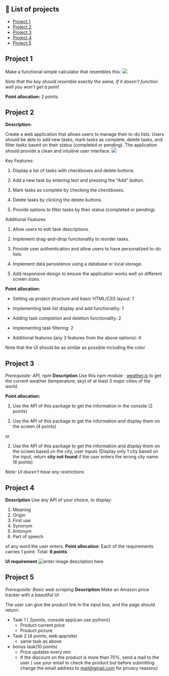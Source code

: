

## 📖 List of projects

- [Project 1](#project-1)
- [Project 2](#project-2)
- [Project 3](#project-3)
- [Project 4](#project-4)
- [Project 5](#project-5)

### <h2 id="project-1"> Project 1</h2>

Make a functional simple calculator  that resembles this:
![](https://lh3.googleusercontent.com/fbiCsY6HhC90i8Qidf_rDBDIvBYmn7wZVvLnclkMzgENOwK2j2qd7ZFRZQuni8GPJKJruIzK0sWAzmqFglwLPi12OOUExbkbcagbN15XTSU2OtlhZed8KYe4q_naeP-TfeUw442afLnPevGoSbGC4WA)

*Note that the key should resemble exactly the same, If it doesn't function well you won't get a point*

**Point allocation:**
	2 points
### <h2 id="project-2"> Project 2</h2>
**Description:**

Create a web application that allows users to manage their to-do lists. Users should be able to add new tasks, mark tasks as complete, delete tasks, and filter tasks based on their status (completed or pending). The application should provide a clean and intuitive user interface.
![](https://lh6.googleusercontent.com/XdVvpf5j2TZmsbGUjCO36orNVyWY1-KCqn57xyU3RCxW8O7BZN8wzQqNuuD-KqQ4Nu6xPWHDgDXQe5OAX2BYkYR1B6fGRZlxx8ZTNAanT_NjznqwhWlVilQMio7nBAhVk_kr9mZckQQY0kI56ulGlbQ)

Key Features:

1. Display a list of tasks with checkboxes and delete buttons.

2. Add a new task by entering text and pressing the "Add" button.

3. Mark tasks as complete by checking the checkboxes.

4. Delete tasks by clicking the delete buttons.

5. Provide options to filter tasks by their status (completed or pending).

Additional Features

1. Allow users to edit task descriptions.

2. Implement drag-and-drop functionality to reorder tasks.

3. Provide user authentication and allow users to have personalized to-do lists.

4. Implement data persistence using a database or local storage.

5. Add responsive design to ensure the application works well on different screen sizes.

  

**Point allocation:**

- Setting up project structure and basic HTML/CSS layout: 1

- Implementing task list display and add functionality: 1

- Adding task completion and deletion functionality: 2

- Implementing task filtering: 2

- Additional features (any 3 features from the above options): 4

  

Note that the UI should be as similar as possible including the color
### <h2 id="project-3"> Project 3</h2>
*Prerequisite: API, npm*
**Description**
Use this npm module : [weather.js](https://www.npmjs.com/package/weather-js) to get the current
 weather (temperature, sky) of at least 3 major cities of the world.

**Point allocation:**
1. Use the API of this package to get the information in the console (2 points)

2. Use the API of this package to get the information and display them on the screen (4 points)

or

2. Use the API of this package to get the information and display them on the screen based on the city, user inputs (Display only 1 city based on the input, return **city not found** if the user enters the wrong city name.  (6 points)


*Note: UI doesn't have any restrictions*
### <h2 id="project-4"> Project 4 </h2>

**Description**
 Use any API of your choice, to display:
 1. Meaning 
 2. Origin
 3. First use
 4. Synonym
 5. Antonym
 6. Part of speech

of any word the user enters.
**Point allocation**:
Each of the requirements carries 1 point:
Total: **6 points**
 
 **UI requirement**
 ![enter image description here](https://i.ibb.co/sH704Hw/ui.png)
### <h2 id="project-5"> Project 5</h2>
*Prerequisite: Basic web scraping*
**Description**
Make an Amazon price tracker with a beautiful UI

The user can give the product link in the input box, and the page should return:
*  Task 1 ( 2points, console app(can use python))
	* Product current price
	* Product picture
* Task 2 (4 points, web app/site)
	* same task as above
* bonus task(10 points)
	* Price updates every min
	* If the discount on the product is more than 70%, send a mail to the user ( use your email to check the product but before submitting change the email address to mail@gmail.com for privacy reasons) 
